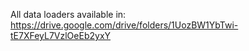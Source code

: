 All data loaders available in: https://drive.google.com/drive/folders/1UozBW1YbTwi-tE7XFeyL7VzlOeEb2yxY

